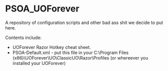 # PSOA_UOForever

A repository of configuration scripts and other bad ass shit we decide to put here.

Contents include:
  - UOForever Razor Hotkey cheat sheet.
  - PSOA-Default.xml - put this file in your C:\Program Files (x86)\UOForever\UO\ClassicUO\Razor\Profiles
      (or whereever you installed your UOForever)
